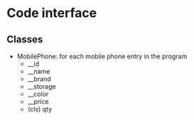 Code interface
==============

## Classes
* MobilePhone: for each mobile phone entry in the program
  * __id
  * __name
  * __brand
  * __storage
  * __color
  * __price
  * (cls) qty
